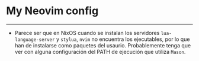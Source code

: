 # My Neovim config

---

- Parece ser que en NixOS cuando se instalan los servidores `lua-language-server` y `stylua`, `nvim` no encuentra los ejecutables, por lo que han de instalarse como paquetes del usaurio. Probablemente tenga que ver con alguna configuración del PATH de ejecución que utiliza `Mason`.
